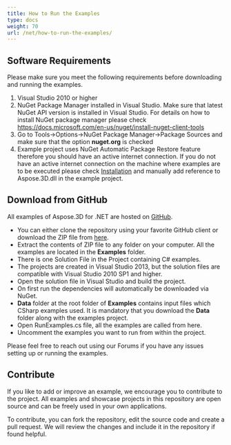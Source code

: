 ```yaml
---
title: How to Run the Examples
type: docs
weight: 70
url: /net/how-to-run-the-examples/
---
```


## **Software Requirements**
Please make sure you meet the following requirements before downloading and running the examples.

1. Visual Studio 2010 or higher
1. NuGet Package Manager installed in Visual Studio. Make sure that latest NuGet API version is installed in Visual Studio. For details on how to install NuGet package manager please check <https://docs.microsoft.com/en-us/nuget/install-nuget-client-tools>
1. Go to Tools->Options->NuGet Package Manager->Package Sources and make sure that the option **nuget.org** is checked
1. Example project uses NuGet Automatic Package Restore feature therefore you should have an active internet connection. If you do not have an active internet connection on the machine where examples are to be executed please check [Installation](/3d/net/installation/) and manually add reference to Aspose.3D.dll in the example project.
## **Download from GitHub**
All examples of Aspose.3D for .NET are hosted on [GitHub](https://github.com/aspose-3d/Aspose.3D-for-.NET).

- You can either clone the repository using your favorite GitHub client or download the ZIP file from [here](https://github.com/aspose-3d/Aspose.3D-for-.NET/archive/master.zip).
- Extract the contents of ZIP file to any folder on your computer. All the examples are located in the **Examples** folder.
- There is one Solution File in the Project containing C# examples.
- The projects are created in Visual Studio 2013, but the solution files are compatible with Visual Studio 2010 SP1 and higher.
- Open the solution file in Visual Studio and build the project.
- On first run the dependencies will automatically be downloaded via NuGet.
- **Data** folder at the root folder of **Examples** contains input files which CSharp examples used. It is mandatory that you download the **Data** folder along with the examples project.
- Open RunExamples.cs file, all the examples are called from here.
- Uncomment the examples you want to run from within the project.

Please feel free to reach out using our Forums if you have any issues setting up or running the examples.
## **Contribute**
If you like to add or improve an example, we encourage you to contribute to the project. All examples and showcase projects in this repository are open source and can be freely used in your own applications.

To contribute, you can fork the repository, edit the source code and create a pull request. We will review the changes and include it in the repository if found helpful.
